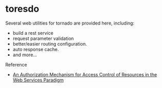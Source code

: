 toresdo
=======

Several web utilities for tornado are provided here, including:
- build a rest service
- request parameter validation
- better/easier routing configuration.
- auto response cache.
- and more...

Reference
- [An Authorization Mechanism for Access Control of Resources in the Web Services Paradigm](http://thesai.org/Downloads/Volume2No6/Paper%205-An%20Authorization%20Mechanism%20for%20Access%20Control%20of%20Resources%20in%20the%20Web%20Services%20Paradigm.pdf)
